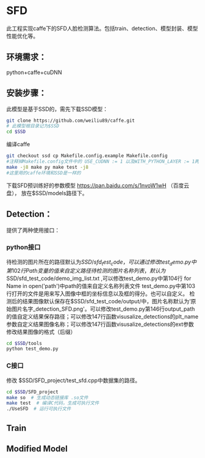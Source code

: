 # SFD
此工程实现caffe下的SFD人脸检测算法。包括train、detection、模型封装、模型性能优化等。

## 环境需求：
python+caffe+cuDNN 
## 安装步骤：
此模型是基于SSD的，需先下载SSD模型：
```Bash
git clone https://github.com/weiliu89/caffe.git 
# 此模型根目录记为$SSD 
cd $SSD
```
编译caffe
```Bash
git checkout ssd cp Makefile.config.example Makefile.config 
#注释掉Makefile.config文件中的 USE_CUDNN := 1 以及WITH_PYTHON_LAYER := 1两行 
make -j8 make py make test -j8 
#这里用的caffe环境和SSD是一样的
```
下载SFD预训练好的参数模型 https://pan.baidu.com/s/1nvoW1wH （百度云盘）， 放在$SSD/models路径下。
## Detection：
提供了两种使用接口：
### python接口 
待检测的图片所在的路径默认为$SSD/sfd_test_code，可以通过修改test_demo.py中第102行Path变量的值来自定义路径 待检测的图片名称列表，默认为$SSD/sfd_test_code/demo_img_list.txt ,可以修改test_demo.py中第104行 for Name in open('path')中path的值来自定义名称列表文件 test_demo.py中第103行打开的文件是用来写入图像中框的坐标信息以及框的得分。也可以自定义。 检测后的结果图像默认保存在$SSD/sfd_test_code/output/中，图片名称默认为’原始图片名字_detection_SFD.png'。可以修改test_demo.py第146行output_path的值自定义结果保存路径；可以修改147行函数visusalize_detections的plt_name参数自定义结果图像名称；可以修改147行函数visusalize_detections的ext参数修改结果图像的格式（后缀）
```Bash
cd $SSD/tools
python test_demo.py 
```
### C接口
修改 $SSD/SFD_project/test_sfd.cpp中数据集的路径。
```Bash
cd $SSD/SFD_project
make so  # 生成动态链接库 .so文件
make test  # 编译C代码，生成可执行文件
./UseSFD  # 运行可执行文件
```
## Train
## Modified Model

